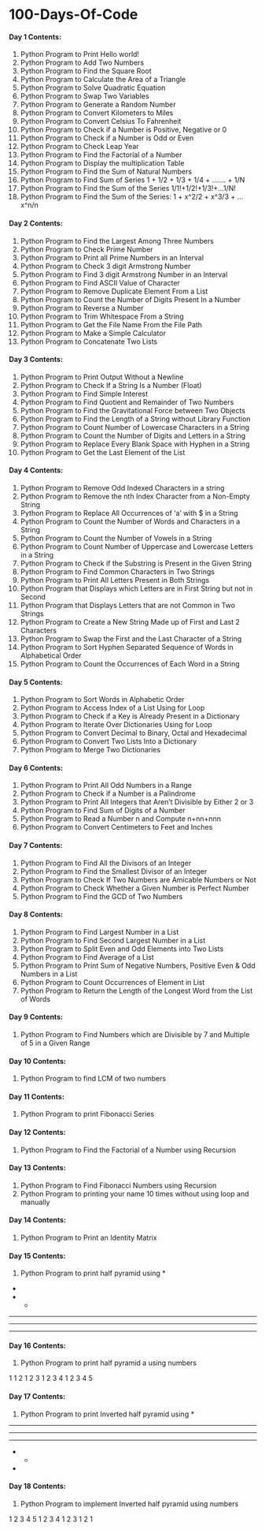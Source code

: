 # 100-Days-Of-Code

#### Day 1 Contents:

1. Python Program to Print Hello world!
2. Python Program to Add Two Numbers
3. Python Program to Find the Square Root
4. Python Program to Calculate the Area of a Triangle
5. Python Program to Solve Quadratic Equation
6. Python Program to Swap Two Variables
7. Python Program to Generate a Random Number
8. Python Program to Convert Kilometers to Miles
9. Python Program to Convert Celsius To Fahrenheit
10. Python Program to Check if a Number is Positive, Negative or 0
11. Python Program to Check if a Number is Odd or Even
12. Python Program to Check Leap Year
13. Python Program to Find the Factorial of a Number
14. Python Program to Display the multiplication Table
15. Python Program to Find the Sum of Natural Numbers
16. Python Program to Find Sum of Series 1 + 1/2 + 1/3 + 1/4 + ……. + 1/N
17. Python Program to Find the Sum of the Series 1/1!+1/2!+1/3!+…1/N!
18. Python Program to Find the Sum of the Series: 1 + x^2/2 + x^3/3 + … x^n/n


#### Day 2 Contents:

1. Python Program to Find the Largest Among Three Numbers
2. Python Program to Check Prime Number
3. Python Program to Print all Prime Numbers in an Interval
4. Python Program to Check 3 digit Armstrong Number
5. Python Program to Find 3 digit Armstrong Number in an Interval
6. Python Program to Find ASCII Value of Character
7. Python Program to Remove Duplicate Element From a List
8. Python Program to Count the Number of Digits Present In a Number
9. Python Program to Reverse a Number
10. Python Program to Trim Whitespace From a String
11. Python Program to Get the File Name From the File Path
12. Python Program to Make a Simple Calculator
13. Python Program to Concatenate Two Lists


#### Day 3 Contents:

1. Python Program to Print Output Without a Newline
2. Python Program to Check If a String Is a Number (Float)
3. Python Program to Find Simple Interest
4. Python Program to Find Quotient and Remainder of Two Numbers
5. Python Program to Find the Gravitational Force between Two Objects
6. Python Program to Find the Length of a String without Library Function
7. Python Program to Count Number of Lowercase Characters in a String
8. Python Program to Count the Number of Digits and Letters in a String
9. Python Program to Replace Every Blank Space with Hyphen in a String
10. Python Program to Get the Last Element of the List

#### Day 4 Contents:

1. Python Program to Remove Odd Indexed Characters in a string
2. Python Program to Remove the nth Index Character from a Non-Empty String
3. Python Program to Replace All Occurrences of ‘a’ with $ in a String
4. Python Program to Count the Number of Words and Characters in a String
5. Python Program to Count the Number of Vowels in a String
6. Python Program to Count Number of Uppercase and Lowercase Letters in a String
7. Python Program to Check if the Substring is Present in the Given String
8. Python Program to Find Common Characters in Two Strings
9. Python Program to Print All Letters Present in Both Strings
10. Python Program that Displays which Letters are in First String but not in Second
11. Python Program that Displays Letters that are not Common in Two Strings
12. Python Program to Create a New String Made up of First and Last 2 Characters
13. Python Program to Swap the First and the Last Character of a String
14. Python Program to Sort Hyphen Separated Sequence of Words in Alphabetical Order
15. Python Program to Count the Occurrences of Each Word in a String

#### Day 5 Contents:

1. Python Program to Sort Words in Alphabetic Order
2. Python Program to Access Index of a List Using for Loop
3. Python Program to Check if a Key is Already Present in a Dictionary
4. Python Program to Iterate Over Dictionaries Using for Loop
5. Python Program to Convert Decimal to Binary, Octal and Hexadecimal
6. Python Program to Convert Two Lists Into a Dictionary
7. Python Program to Merge Two Dictionaries

#### Day 6 Contents:

1. Python Program to Print All Odd Numbers in a Range
2. Python Program to Check if a Number is a Palindrome
3. Python Program to Print All Integers that Aren’t Divisible by Either 2 or 3
4. Python Program to Find Sum of Digits of a Number
5. Python Program to Read a Number n and Compute n+nn+nnn
6. Python Program to Convert Centimeters to Feet and Inches

#### Day 7 Contents:

1. Python Program to Find All the Divisors of an Integer
2. Python Program to Find the Smallest Divisor of an Integer
3. Python Program to Check If Two Numbers are Amicable Numbers or Not
4. Python Program to Check Whether a Given Number is Perfect Number
5. Python Program to Find the GCD of Two Numbers

#### Day 8 Contents:

1. Python Program to Find Largest Number in a List
2. Python Program to Find Second Largest Number in a List
3. Python Program to Split Even and Odd Elements into Two Lists
4. Python Program to Find Average of a List
5. Python Program to Print Sum of Negative Numbers, Positive Even & Odd Numbers in a List
6. Python Program to Count Occurrences of Element in List
7. Python Program to Return the Length of the Longest Word from the List of Words

#### Day 9 Contents:

1. Python Program to Find Numbers which are Divisible by 7 and Multiple of 5 in a Given Range

#### Day 10 Contents:

1. Python Program to find LCM of two numbers

#### Day 11 Contents:

1. Python Program to print Fibonacci Series

#### Day 12 Contents:

1. Python Program to Find the Factorial of a Number using Recursion

#### Day 13 Contents:

1. Python Program to Find Fibonacci Numbers using Recursion
2. Python Program to printing your name 10 times without using loop and manually

#### Day 14 Contents:

1. Python Program to Print an Identity Matrix

#### Day 15 Contents:

1. Python Program to print half pyramid using *

*
* *
* * *
* * * *
* * * * *

#### Day 16 Contents:

1. Python Program to print half pyramid a using numbers

1
1 2
1 2 3
1 2 3 4
1 2 3 4 5

#### Day 17 Contents:

1. Python Program to print Inverted half pyramid using *

* * * * *
* * * *
* * *
* *
* 

#### Day 18 Contents:

1. Python Program to implement Inverted half pyramid using numbers

1 2 3 4 5
1 2 3 4
1 2 3
1 2
1